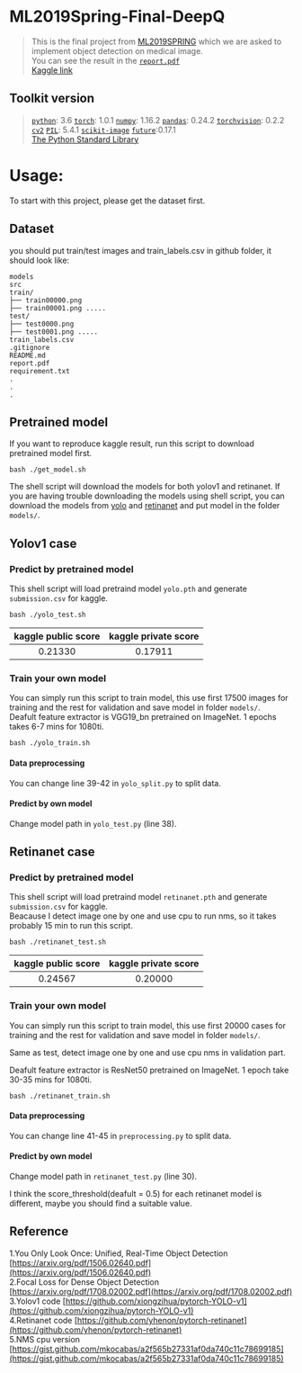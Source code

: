 # ML2019Spring-Final-DeepQ
>This is the final project from [ML2019SPRING](http://speech.ee.ntu.edu.tw/~tlkagk/courses_ML19.html) which we are asked to implement object detection on medical image.  
>You can see the result in the [`report.pdf`](https://github.com/bominn/ML2019SPRING/blob/master/final/report.pdf)  
>[Kaggle link](https://www.kaggle.com/c/ml2019spring-final-deepq/overview)
## Toolkit version
> [`python`](https://www.python.org/): 3.6
> [`torch`](https://pytorch.org/): 1.0.1
> [`numpy`](http://www.numpy.org/): 1.16.2 
> [`pandas`](https://pandas.pydata.org/): 0.24.2
> [`torchvision`](https://pypi.org/project/torchvision/): 0.2.2
> [`cv2`](https://pypi.org/project/opencv-python/)
> [`PIL`](https://pypi.org/project/Pillow/): 5.4.1
> [`scikit-image`](https://scikit-image.org/)
> [`future`](https://pypi.org/project/future/):0.17.1  
> [The Python Standard Library](https://docs.python.org/3/library/)

# Usage:
To start with this project, please get the dataset first.
## Dataset
you should put train/test images and train_labels.csv in github folder, it should look like:

    models
    src
    train/
    ├── train00000.png
    ├── train00001.png .....
    test/
    ├── test0000.png
    ├── test0001.png .....
    train_labels.csv
    .gitignore
    README.md
    report.pdf
    requirement.txt
    .
    .
    .

## Pretrained model
If you want to reproduce kaggle result, run this script to download pretrained model first.

    bash ./get_model.sh
 The shell script will download the models for both yolov1 and retinanet. 
 If you are having trouble downloading the models using shell script, you can download the models from [yolo](https://drive.google.com/drive/folders/1enjLUXsh7fCDXKPhRR4maWvgG55d4646) and [retinanet](https://drive.google.com/drive/folders/1enjLUXsh7fCDXKPhRR4maWvgG55d4646) and put model in the folder `models/`.
 ## Yolov1 case
 
 ### Predict by pretrained model
 This shell script will load pretraind model `yolo.pth` and generate `submission.csv` for kaggle. 
 
    bash ./yolo_test.sh
 | kaggle public score | kaggle private score |
 | :--: | :--: |
 | 0.21330 | 0.17911 |
 ### Train your own model
You can simply run this script to train model, this use first 17500 images for training and the rest for validation and save model in folder `models/`.  
Deafult feature extractor is VGG19_bn pretrained on ImageNet. 1 epochs takes 6-7 mins for 1080ti. 

    bash ./yolo_train.sh
#### Data preprocessing
You can change line 39-42 in `yolo_split.py` to split data.
#### Predict by own model
Change model path in `yolo_test.py` (line 38).

## Retinanet case

### Predict by pretrained model
This shell script will load pretraind model `retinanet.pth` and generate `submission.csv` for kaggle.  
Beacause I detect image one by one and use cpu to run nms, so it takes probably 15 min to run this script.

    bash ./retinanet_test.sh
 | kaggle public score | kaggle private score |
 | :--: | :--: |
 | 0.24567 | 0.20000 |

### Train your own model
You can simply run this script to train model, this use first 20000 cases for training and the rest for validation and save model in folder `models/`.  

Same as test, detect image one by one and use cpu nms in validation part.  

Deafult feature extractor is ResNet50 pretrained on ImageNet. 1 epoch take 30-35 mins for 1080ti.

    bash ./retinanet_train.sh
#### Data preprocessing
You can change line 41-45 in `preprocessing.py` to split data.
#### Predict by own model 
Change model path in `retinanet_test.py` (line 30).  

I think the score_threshold(deafult = 0.5) for each retinanet model is different, maybe you should find a suitable value.


## Reference 
1.You Only Look Once: Unified, Real-Time Object Detection [https://arxiv.org/pdf/1506.02640.pdf](https://arxiv.org/pdf/1506.02640.pdf)  
2.Focal Loss for Dense Object Detection [https://arxiv.org/pdf/1708.02002.pdf](https://arxiv.org/pdf/1708.02002.pdf)  
3.Yolov1 code [https://github.com/xiongzihua/pytorch-YOLO-v1](https://github.com/xiongzihua/pytorch-YOLO-v1)  
4.Retinanet code [https://github.com/yhenon/pytorch-retinanet](https://github.com/yhenon/pytorch-retinanet)  
5.NMS cpu version [https://gist.github.com/mkocabas/a2f565b27331af0da740c11c78699185](https://gist.github.com/mkocabas/a2f565b27331af0da740c11c78699185) 
 
